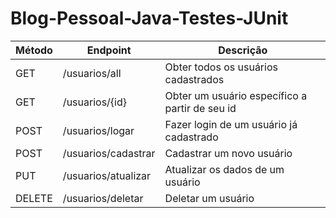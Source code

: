 # Blog-Pessoal-Java-Testes-JUnit

| Método | Endpoint | Descrição |
| ----- | -------- | --------- |
| GET | /usuarios/all | Obter todos os usuários cadastrados |
| GET | /usuarios/{id} | Obter um usuário específico a partir de seu id |
| POST | /usuarios/logar | Fazer login de um usuário já cadastrado |
| POST | /usuarios/cadastrar | Cadastrar um novo usuário |
| PUT | /usuarios/atualizar | Atualizar os dados de um usuário |
| DELETE | /usuarios/deletar | Deletar um usuário |
